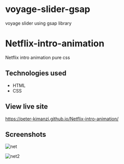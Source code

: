 # voyage-slider-gsap

voyage slider using gsap library

# Netflix-intro-animation

Netflix intro animation pure css

## Technologies used

* HTML
* CSS

## View live site

https://peter-kimanzi.github.io/Netflix-intro-animation/


## Screenshots

![net](https://user-images.githubusercontent.com/71552773/171847182-15165fb6-ded6-4d42-9946-4a01ed7d57ea.PNG)

![net2](https://user-images.githubusercontent.com/71552773/171847222-6d63bc84-456b-4520-b759-c1775378dc4b.PNG)
